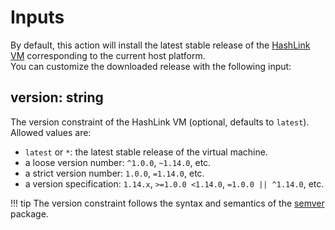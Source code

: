 # Inputs
By default, this action will install the latest stable release of the [HashLink VM](https://hashlink.haxe.org) corresponding to the current host platform.  
You can customize the downloaded release with the following input:

## **version**: string
The version constraint of the HashLink VM (optional, defaults to `latest`).  
Allowed values are:

- `latest` or `*`: the latest stable release of the virtual machine.
- a loose version number: `^1.0.0`, `~1.14.0`, etc.
- a strict version number: `1.0.0`, `=1.14.0`, etc.
- a version specification: `1.14.x`, `>=1.0.0 <1.14.0`, `=1.0.0 || ^1.14.0`, etc.

!!! tip
    The version constraint follows the syntax and semantics of the [semver](https://www.npmjs.com/package/semver) package.
